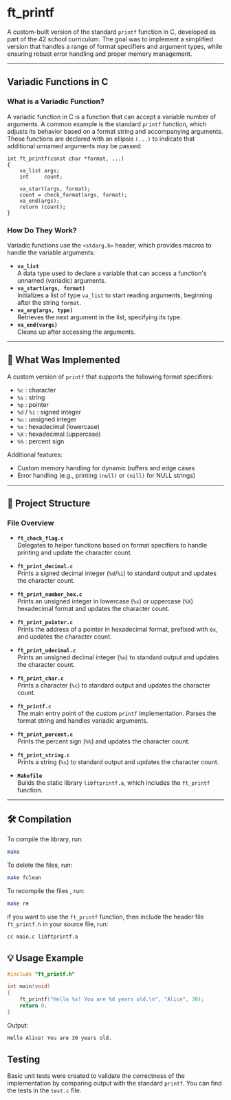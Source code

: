 # ft_printf

A custom-built version of the standard `printf` function in C, developed as part of the 42 school curriculum. The goal was to implement a simplified version that handles a range of format specifiers and argument types, while ensuring robust error handling and proper memory management.

---

## Variadic Functions in C

### What is a Variadic Function?

A variadic function in C is a function that can accept a variable number of arguments. A common example is the standard `printf` function, which adjusts its behavior based on a format string and accompanying arguments. These functions are declared with an ellipsis ```(...)``` to indicate that additional unnamed arguments may be passed:

```
int	ft_printf(const char *format, ...)
{
	va_list	args;
	int		count;

	va_start(args, format);
	count = check_format(args, format);
	va_end(args);
	return (count);
}
```
  
### How Do They Work?

Variadic functions use the `<stdarg.h>` header, which provides macros to handle the variable arguments:

- **`va_list`**  
  A data type used to declare a variable that can access a function's unnamed (variadic) arguments.
- **`va_start(args, format)`**  
  Initializes a list of type `va_list` to start reading arguments, beginning after the string ```format```.
- **`va_arg(args, type)`**  
  Retrieves the next argument in the list, specifying its type.
- **`va_end(vargs)`**  
  Cleans up after accessing the arguments.
  
---

## 🔧 What Was Implemented

A custom version of `printf` that supports the following format specifiers:

- `%c` : character  
- `%s` : string  
- `%p` : pointer  
- `%d` / `%i` : signed integer  
- `%u` : unsigned integer  
- `%x` : hexadecimal (lowercase)  
- `%X` : hexadecimal (uppercase)  
- `%%` : percent sign

Additional features:
- Custom memory handling for dynamic buffers and edge cases
- Error handling (e.g., printing `(null)` or `(nill)` for NULL strings)

---
## 🔧 Project Structure

### File Overview

- **`ft_check_flag.c`**  
  Delegates to helper functions based on format specifiers to handle printing and update the character count.

- **`ft_print_decimal.c`**  
  Prints a signed decimal integer (`%d`/`%i`) to standard output and updates the character count.

- **`ft_print_number_hex.c`**  
  Prints an unsigned integer in lowercase (`%x`) or uppercase (`%X`) hexadecimal format and updates the character count.

- **`ft_print_pointer.c`**  
  Prints the address of a pointer in hexadecimal format, prefixed with `0x`, and updates the character count.

- **`ft_print_udecimal.c`**  
  Prints an unsigned decimal integer (`%u`) to standard output and updates the character count.

- **`ft_print_char.c`**  
  Prints a character (`%c`) to standard output and updates the character count.

- **`ft_printf.c`**  
  The main entry point of the custom `printf` implementation. Parses the format string and handles variadic arguments.

- **`ft_print_percent.c`**  
  Prints the percent sign (`%%`) and updates the character count.

- **`ft_print_string.c`**  
  Prints a string (`%s`) to standard output and updates the character count.

- **`Makefile`**  
  Builds the static library `libftprintf.a`, which includes the `ft_printf` function.

---
## 🛠️ Compilation

To compile the library, run:

```bash
make
```
To delete the files, run:
```bash
make fclean
```
To recompile the files , run:
```bash
make re
```
if you want to use the ```ft_printf``` function, then include the header file ```ft_printf.h``` in your source file, run:
```bash
cc main.c libftprintf.a
```

## 💡 Usage Example

```c
#include "ft_printf.h"

int main(void)
{
    ft_printf("Hello %s! You are %d years old.\n", "Alice", 30);
    return 0;
}
```
Output:
```bash
Hello Alice! You are 30 years old. 
```

## Testing
Basic unit tests were created to validate the correctness of the implementation by comparing output with the standard `printf`. You can find the tests in the `test.c` file.
